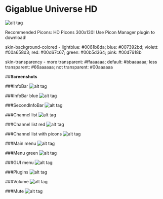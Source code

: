 Gigablue Universe HD
========
![alt tag](INFO/Gigablue-Universe-Preview.jpg)


Recommended Picons: HD Picons 300x130! Use Picon Manager plugin to download!

skin-background-colored - lightblue: #0061b8da; blue: #007392bd; violett: #00a658d3; red: #00d67c67; green: #00b5d364; pink: #00d7618b

skin-transparency - more transparent: #ffaaaaaa; default: #bbaaaaaa; less transparent: #66aaaaaa; not transparent: #00aaaaaa

##**Screenshots**

###InfoBar
![alt tag](INFO/Screenshots/Infobar.jpg)

###InfoBar blue
![alt tag](INFO/Screenshots/InfobarBlue.jpg)

###SecondInfoBar
![alt tag](INFO/Screenshots/SecondInfobar.jpg)

###Channel list
![alt tag](INFO/Screenshots/Channellist.jpg)

###Channel list red
![alt tag](INFO/Screenshots/ChannellistRed.jpg)

###Channel list with picons
![alt tag](INFO/Screenshots/ChannellistwPicons.jpg)

###Main menu
![alt tag](INFO/Screenshots/Mainmenu.jpg)

###Menu green
![alt tag](INFO/Screenshots/MenuGreen.jpg)

###GUI menu
![alt tag](INFO/Screenshots/GUIMenu.jpg)

###Plugins
![alt tag](INFO/Screenshots/Plugins.jpg)

###Volume
![alt tag](INFO/Screenshots/Volume.jpg)

###Mute
![alt tag](INFO/Screenshots/Mute.jpg)


